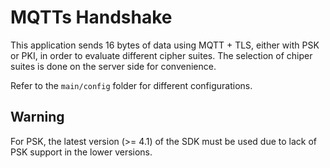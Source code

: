 # MQTTs Handshake
This application sends 16 bytes of data using MQTT + TLS, either with PSK or PKI, in order to evaluate different cipher suites.
The selection of chiper suites is done on the server side for convenience.

Refer to the `main/config` folder for different configurations.

## Warning
For PSK, the latest version (>= 4.1) of the SDK must be used due to lack of PSK support in the lower versions.

